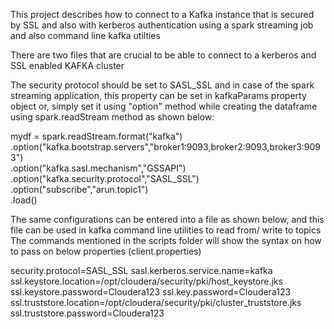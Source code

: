 
This project describes how to connect to a Kafka instance that is secured by SSL and also with kerberos authentication using a 
spark streaming job and also command line kafka utilties

There are two files that are crucial to be able to connect to a kerberos and SSL enabled KAFKA cluster

The security protocol should be set to SASL_SSL and in case of the spark streaming application, this property can be set in kafkaParams property object or, 
simply set it using "option" method while creating the dataframe using spark.readStream method as shown below:

mydf = spark.readStream.format("kafka") \
       .option("kafka.bootstrap.servers","broker1:9093,broker2:9093,broker3:9093") \
       .option("kafka.sasl.mechanism","GSSAPI") \
       .option("kafka.security.protocol","SASL_SSL") \
       .option("subscribe","arun.topic1") \
       .load()


The same configurations can be entered into a file as shown below, and this file can be used in kafka command line utilities to read from/ write to topics
The commands mentioned in the scripts folder will show the syntax on how to pass on below properties (client.properties)

security.protocol=SASL_SSL
sasl.kerberos.service.name=kafka
ssl.keystore.location=/opt/cloudera/security/pki/host_keystore.jks
ssl.keystore.password=Cloudera123
ssl.key.password=Cloudera123
ssl.truststore.location=/opt/cloudera/security/pki/cluster_truststore.jks
ssl.truststore.password=Cloudera123
